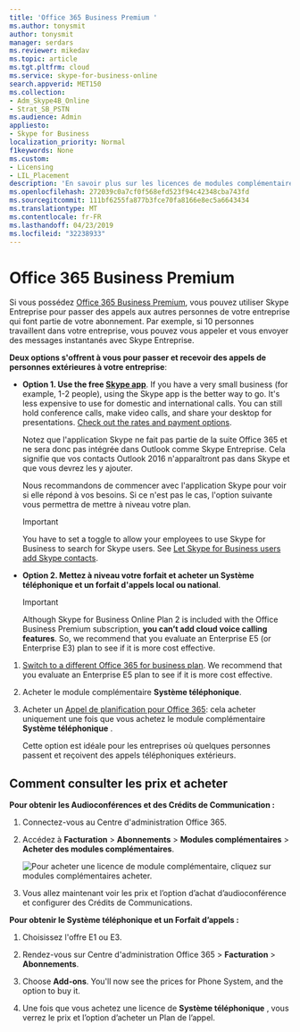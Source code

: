 ```yaml
---
title: 'Office 365 Business Premium '
ms.author: tonysmit
author: tonysmit
manager: serdars
ms.reviewer: mikedav
ms.topic: article
ms.tgt.pltfrm: cloud
ms.service: skype-for-business-online
search.appverid: MET150
ms.collection:
- Adm_Skype4B_Online
- Strat_SB_PSTN
ms.audience: Admin
appliesto:
- Skype for Business
localization_priority: Normal
f1keywords: None
ms.custom:
- Licensing
- LIL_Placement
description: 'En savoir plus sur les licences de modules complémentaires, les fonctionnalités et comment souscrire à des forfaits pour Office 365 Business Premium. '
ms.openlocfilehash: 272039c0a7cf0f568efd523f94c42348cba743fd
ms.sourcegitcommit: 111bf6255fa877b3fce70fa8166e8ec5a6643434
ms.translationtype: MT
ms.contentlocale: fr-FR
ms.lasthandoff: 04/23/2019
ms.locfileid: "32238933"
---
```

# <a name="office-365-business-premium"></a>Office 365 Business Premium

Si vous possédez [Office 365 Business Premium](https://products.office.com/en/business/office-365-business-premium), vous pouvez utiliser Skype Entreprise pour passer des appels aux autres personnes de votre entreprise qui font partie de votre abonnement. Par exemple, si 10 personnes travaillent dans votre entreprise, vous pouvez vous appeler et vous envoyer des messages instantanés avec Skype Entreprise.

 **Deux options s'offrent à vous pour passer et recevoir des appels de personnes extérieures à votre entreprise**:

- **Option 1. Use the free [Skype app](https://www.skype.com/)**. If you have a very small business (for example, 1-2 people), using the Skype app is the better way to go. It's less expensive to use for domestic and international calls. You can still hold conference calls, make video calls, and share your desktop for presentations. [Check out the rates and payment options](https://secure.skype.com/en/calling-rates?wt.mc_id=legacy&amp;expo365=bundled).

    Notez que l'application Skype ne fait pas partie de la suite Office 365 et ne sera donc pas intégrée dans Outlook comme Skype Entreprise. Cela signifie que vos contacts Outlook 2016 n'apparaîtront pas dans Skype et que vous devrez les y ajouter.

    Nous recommandons de commencer avec l'application Skype pour voir si elle répond à vos besoins. Si ce n'est pas le cas, l'option suivante vous permettra de mettre à niveau votre plan.

    > [!IMPORTANT]
    > You have to set a toggle to allow your employees to use Skype for Business to search for Skype users. See [Let Skype for Business users add Skype contacts](../../set-up-skype-for-business-online/let-skype-for-business-users-add-skype-contacts.md).


- **Option 2. Mettez à niveau votre forfait et acheter un Système téléphonique et un forfait d'appels local ou national**.

    > [!Important]
    > Although Skype for Business Online Plan 2 is included with the Office Business Premium subscription, **you can’t add cloud voice calling features**. So, we recommend that you evaluate an Enterprise E5 (or Enterprise E3) plan to see if it is more cost effective.

1. [Switch to a different Office 365 for business plan](https://support.office.com/article/73318661-8f33-478b-bcc7-fb8d69dbb22a). We recommend that you evaluate an Enterprise E5 plan to see if it is more cost effective.

2. Acheter le module complémentaire **Système téléphonique**.
    
3. Acheter un [Appel de planification pour Office 365](/MicrosoftTeams/calling-plans-for-office-365): cela acheter uniquement une fois que vous achetez le module complémentaire **Système téléphonique** .
    
    Cette option est idéale pour les entreprises où quelques personnes passent et reçoivent des appels téléphoniques extérieurs.

## <a name="how-to-see-prices-and-buy"></a>Comment consulter les prix et acheter
<a name="bkmk_buypremium"> </a>

 **Pour obtenir les Audioconférences et des Crédits de Communication :**

1. Connectez-vous au Centre d'administration Office 365.

2. Accédez à **Facturation** > **Abonnements** > **Modules complémentaires** > **Acheter des modules complémentaires**.

   ![Pour acheter une licence de module complémentaire, cliquez sur modules complémentaires acheter.](../../images/fc4d7506-4ee9-4e39-be54-0622edffb77a.png)

3. Vous allez maintenant voir les prix et l’option d’achat d’audioconférence et configurer des Crédits de Communications.

**Pour obtenir le Système téléphonique et un Forfait d’appels :**

1. Choisissez l'offre E1 ou E3.

2. Rendez-vous sur Centre d'administration Office 365 > **Facturation** > **Abonnements**.

3. Choose **Add-ons**. You'll now see the prices for Phone System, and the option to buy it.

4. Une fois que vous achetez une licence de **Système téléphonique** , vous verrez le prix et l’option d’acheter un Plan de l’appel.